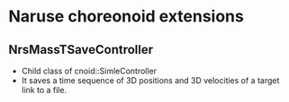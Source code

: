 # Naruse choreonoid extensions
## NrsMassTSaveController
- Child class of cnoid::SimleController 
- It saves a time sequence of 3D positions and 3D velocities of a target link to a file. 
